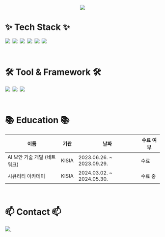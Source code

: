 <p align='center'>
    <img src="https://capsule-render.vercel.app/api?type=waving&color=auto&height=300&section=header&text=Yongho%20Profile&fontSize=90&animation=fadeIn&fontAlignY=38"/>
</p>

# ✨ Tech Stack ✨
<p>
  <img src="https://img.shields.io/badge/python-20232a.svg?style=for-the-badge&logo=python&logoColor=61DAFB" />&nbsp
  <img src="https://img.shields.io/badge/java-FF002a.svg?style=for-the-badge&logo=java&logoColor=61DAFB" />&nbsp
  <img src="https://img.shields.io/badge/html5-E34F26.svg?style=for-the-badge&logo=html5&logoColor=white" />&nbsp
  <img src="https://img.shields.io/badge/css3-835C26.svg?style=for-the-badge&logo=css3&logoColor=white" />&nbsp
  <img src="https://img.shields.io/badge/javascript-F7DF1E.svg?style=for-the-badge&logo=javascript&logoColor=20232a" />&nbsp
  <img src="https://img.shields.io/badge/linux-1daabb.svg?style=for-the-badge&logo=linux&logoColor=white" />&nbsp
</p>

<br>

# 🛠 Tool & Framework 🛠
<p>
  <img src="https://img.shields.io/badge/github-F05033.svg?style=for-the-badge&logo=github&logoColor=white" />&nbsp
  <img src="https://img.shields.io/badge/spring-181717.svg?style=for-the-badge&logo=spring&logoColor=white" />&nbsp
  <img src="https://img.shields.io/badge/django-F3F3F3.svg?style=for-the-badge&logo=django&logoColor=black" />&nbsp
</p>

<br>

# 📚 Education 📚
이름 | 기관 | 날짜 | 수료 여부 |
---|---|---|---|
AI 보안 기술 개발 (네트워크) | KISIA | 2023.06.26. ~ 2023.09.29. | 수료
시큐리티 아카데미 | KISIA | 2024.03.02. ~ 2024.05.30. | 수료 중

<br>

# 📫 Contact 📫
<p>
  <a href="mailto:dydgh0608@kookmin.ac.kr">
    <img src="https://img.shields.io/badge/dydgh0608@kookmin.ac.kr-D14836?style=for-the-badge&logo=gmail&logoColor=white"/>&nbsp
  </a>
</p>
